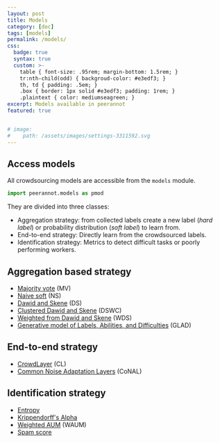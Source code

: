 ```yaml
---
layout: post
title: Models
category: [doc]
tags: [models]
permalink: /models/
css:
  badge: true
  syntax: true
  custom: >-
    table { font-size: .95rem; margin-bottom: 1.5rem; }
    tr:nth-child(odd) { backgroud-color: #e3edf3; }
    th, td { padding: .5em; }
    .box { border: 1px solid #e3edf3; padding: 1rem; }
    .plaintext { color: mediumseagreen; }
excerpt: Models available in peerannot
featured: true


# image:
#    path: /assets/images/settings-3311592.svg
---
```


## Access models

All crowdsourcing models are accessible from the `models` module.

```python
import peerannot.models as pmod
```

They are divided into three classes:
- Aggregation strategy: from collected labels create a new label (*hard label*) or probability distribution (*soft label*) to learn from.
- End-to-end strategy: Directly learn from the crowdsourced labels.
- Identification strategy: Metrics to detect difficult tasks or poorly performing workers.

<h2 id="aggregation-based-strategy">Aggregation based strategy<a class="anchor-link" href="#aggregation-based-strategy"><i class="fas fa-link"></i></a></h2>

<ul>
  <li><a href="/models/MV">Majority vote</a> (MV)</li>
  <li><a href="/models/NaiveSoft">Naive soft</a> (NS)</li>
  <li><a href="/models/DS">Dawid and Skene</a> (DS)</li>
  <li><a href="/models/DSWC">Clustered Dawid and Skene</a> (DSWC)</li>
  <li><a href="/models/WDS">Weighted from Dawid and Skene</a> (WDS)</li>
  <li><a href="/models/GLAD">Generative model of Labels, Abilities, and Difficulties</a> (GLAD)</li>
</ul>

<h2 id="end-to-end-strategy">End-to-end strategy<a class="anchor-link" href="#end-to-end-strategy"><i class="fas fa-link"></i></a></h2>

<ul>
  <li><a href="/models/crowdlayer">CrowdLayer</a> (CL)</li>
  <li><a href="/models/CoNAL">Common Noise Adaptation Layers</a> (CoNAL)</li>
</ul>

<h2 id="identification-strategy">Identification strategy<a class="anchor-link" href="#identification-strategy"><i class="fas fa-link"></i></a></h2>

<ul>
  <li><a href="/models/entropy">Entropy</a></li>
  <li><a href="/models/KrippendorffAlpha">Krippendorff's Alpha</a></li>
  <li><a href="/models/WAUM">Weighted AUM</a> (WAUM)</li>
  <li><a href="/models/spam_score">Spam score</a></li>
</ul>
